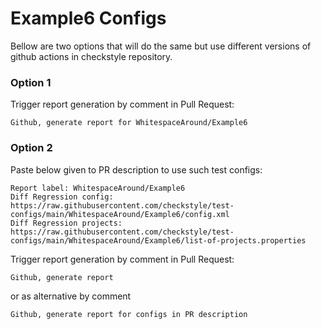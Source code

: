 # Example6 Configs

Bellow are two options that will do the same but use different versions
of github actions in checkstyle repository.


### Option 1
Trigger report generation by comment in Pull Request:
```
Github, generate report for WhitespaceAround/Example6
```

### Option 2

Paste below given to PR description to use such test configs:
```
Report label: WhitespaceAround/Example6
Diff Regression config: https://raw.githubusercontent.com/checkstyle/test-configs/main/WhitespaceAround/Example6/config.xml
Diff Regression projects: https://raw.githubusercontent.com/checkstyle/test-configs/main/WhitespaceAround/Example6/list-of-projects.properties
```

Trigger report generation by comment in Pull Request:
```
Github, generate report
```
or as alternative by comment
```
Github, generate report for configs in PR description
```
